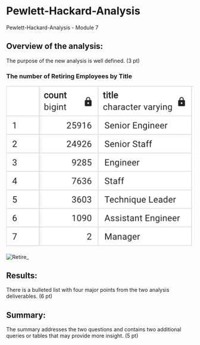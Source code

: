 # Pewlett-Hackard-Analysis
Pewlett-Hackard-Analysis - Module 7

## Overview of the analysis:

The purpose of the new analysis is well defined. (3 pt)

### The number of Retiring Employees by Title 


![Retire_by_title](images/Number_by_title.png "Number of Retiring Employees by Title")


![Retire_](insert.png "Number...")

## Results:

There is a bulleted list with four major points from the two analysis deliverables. (6 pt)

## Summary:

The summary addresses the two questions and contains two additional queries or tables that may provide more insight. (5 pt)
